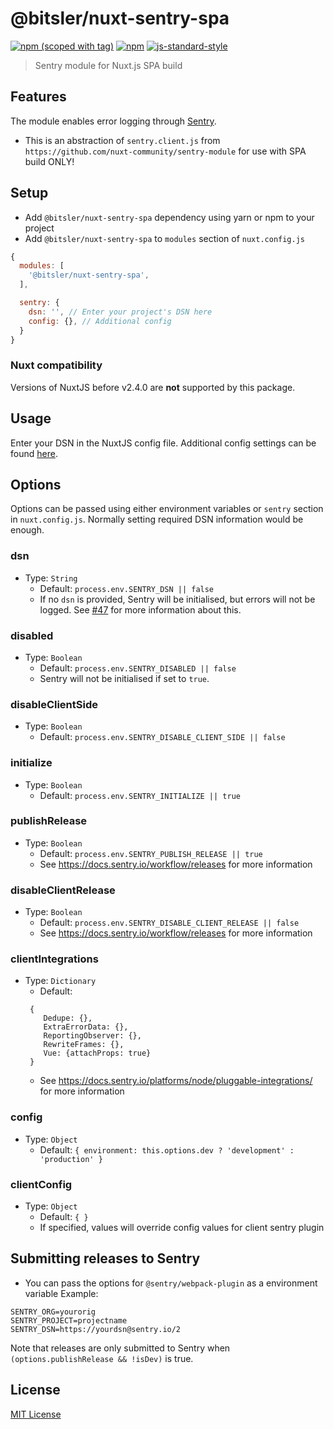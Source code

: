 
# @bitsler/nuxt-sentry-spa
[![npm (scoped with tag)](https://img.shields.io/npm/v/@bitsler/nuxt-sentry-spa/latest.svg?style=flat-square)](https://npmjs.com/package/@bitsler/nuxt-sentry-spa)
[![npm](https://img.shields.io/npm/dt/@bitsler/nuxt-sentry-spa.svg?style=flat-square)](https://npmjs.com/package/@bitsler/nuxt-sentry-spa)
[![js-standard-style](https://img.shields.io/badge/code_style-standard-brightgreen.svg?style=flat-square)](http://standardjs.com)

> Sentry module for Nuxt.js SPA build

## Features

The module enables error logging through [Sentry](http://sentry.io).

- This is an abstraction of `sentry.client.js` from `https://github.com/nuxt-community/sentry-module` for use with SPA build ONLY!

## Setup
- Add `@bitsler/nuxt-sentry-spa` dependency using yarn or npm to your project
- Add `@bitsler/nuxt-sentry-spa` to `modules` section of `nuxt.config.js`

```js
{
  modules: [
    '@bitsler/nuxt-sentry-spa',
  ],

  sentry: {
    dsn: '', // Enter your project's DSN here
    config: {}, // Additional config
  }
}
```

### Nuxt compatibility
Versions of NuxtJS before v2.4.0 are **not** supported by this package.

## Usage

Enter your DSN in the NuxtJS config file. Additional config settings can be found [here](https://docs.sentry.io/clients/javascript/config/).

## Options

Options can be passed using either environment variables or `sentry` section in `nuxt.config.js`.
Normally setting required DSN information would be enough.

### dsn
- Type: `String`
  - Default: `process.env.SENTRY_DSN || false`
  - If no `dsn` is provided, Sentry will be initialised, but errors will not be logged. See [#47](https://github.com/nuxt-community/sentry-module/issues/47) for more information about this.

### disabled
- Type: `Boolean`
  - Default: `process.env.SENTRY_DISABLED || false`
  - Sentry will not be initialised if set to `true`.

### disableClientSide
- Type: `Boolean`
  - Default: `process.env.SENTRY_DISABLE_CLIENT_SIDE || false`

### initialize
- Type: `Boolean`
  - Default: `process.env.SENTRY_INITIALIZE || true`

### publishRelease
- Type: `Boolean`
  - Default: `process.env.SENTRY_PUBLISH_RELEASE || true`
  - See https://docs.sentry.io/workflow/releases for more information

### disableClientRelease
- Type: `Boolean`
  - Default: `process.env.SENTRY_DISABLE_CLIENT_RELEASE || false`
  - See https://docs.sentry.io/workflow/releases for more information

### clientIntegrations
- Type: `Dictionary`
  - Default:
  ```
   {
      Dedupe: {},
      ExtraErrorData: {},
      ReportingObserver: {},
      RewriteFrames: {},
      Vue: {attachProps: true}
   }
  ```
  - See https://docs.sentry.io/platforms/node/pluggable-integrations/ for more information

### config
- Type: `Object`
  - Default: `{
    environment: this.options.dev ? 'development' : 'production'
  }`

### clientConfig
- Type: `Object`
  - Default: `{
  }`
  - If specified, values will override config values for client sentry plugin

## Submitting releases to Sentry
- You can pass the options for `@sentry/webpack-plugin` as a environment variable
Example:
```
SENTRY_ORG=yourorig
SENTRY_PROJECT=projectname
SENTRY_DSN=https://yourdsn@sentry.io/2
```

Note that releases are only submitted to Sentry when `(options.publishRelease && !isDev)` is true.

## License
[MIT License](./LICENSE)


